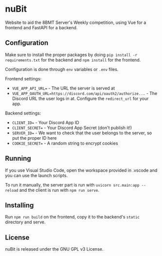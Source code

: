 nuBit
=====

Website to aid the 8BMT Server's Weekly competition, using Vue for a frontend
and FastAPI for a backend.

Configuration
-------------

Make sure to install the proper packages by doing
`pip install -r requirements.txt` for the backend and `npm install` for the
frontend.

Configuration is done through `env` variables or `.env` files.

Frontend settings:
- `VUE_APP_API_URL=` - The URL the server is served at
- `VUE_APP_OAUTH_URL=https://discord.com/api/oauth2/authorize...` - The Discord
    URL the user logs in at. Configure the `redirect_url` for your app.

Backend settings:
- `CLIENT_ID=` - Your Discord App ID
- `CLIENT_SECRET=` - Your Discord App Secret (don't publish it!)
- `SERVER_ID=` - We want to check that the user belongs to the server,
    so put the proper ID here
- `COOKIE_SECRET=` - A random string to encrypt cookies

Running
-------

If you use Visual Studio Code, open the workspace provided in .vscode and you
can use the launch scripts.

To run it manually, the server part is run with `uvicorn src.main:app --reload`
and the client is run with `npm run serve`.

Installing
----------

Run `npm run build` on the frontend, copy it to the backend's `static` directory
and serve.

License
-------

nuBit is released under the GNU GPL v3 License.